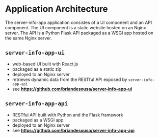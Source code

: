# Application Architecture

The server-info-app application consistes of a UI component and an API component. The UI component is a static website hosted on an Nginx server. The API is a Python Flask API packaged as a WSGI app hosted on the same Nginx server.

## `server-info-app-ui`

* web-based UI built with React.js
* packaged as a static zip
* deployed to an Nginx server
* retrieves dynamic data from the RESTful API exposed by `server-info-app-api`
* see **https://github.com/briandesousa/server-info-app-ui**

## `server-info-app-api`

* RESTful API built with Python and the Flask framework
* packaged as a WSGI app
* deployed to an Nginx server
* see **https://github.com/briandesousa/server-info-app-api**